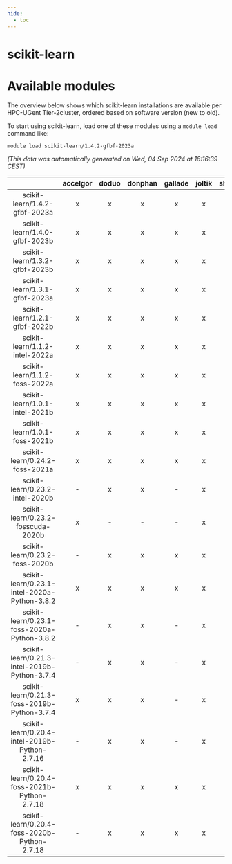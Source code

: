 ```yaml
---
hide:
  - toc
---
```


scikit-learn
============

# Available modules


The overview below shows which scikit-learn installations are available per HPC-UGent Tier-2cluster, ordered based on software version (new to old).

To start using scikit-learn, load one of these modules using a `module load` command like:

```shell
module load scikit-learn/1.4.2-gfbf-2023a
```

*(This data was automatically generated on Wed, 04 Sep 2024 at 16:16:39 CEST)*  

| |accelgor|doduo|donphan|gallade|joltik|shinx|skitty|
| :---: | :---: | :---: | :---: | :---: | :---: | :---: | :---: |
|scikit-learn/1.4.2-gfbf-2023a|x|x|x|x|x|x|x|
|scikit-learn/1.4.0-gfbf-2023b|x|x|x|x|x|x|x|
|scikit-learn/1.3.2-gfbf-2023b|x|x|x|x|x|-|x|
|scikit-learn/1.3.1-gfbf-2023a|x|x|x|x|x|x|x|
|scikit-learn/1.2.1-gfbf-2022b|x|x|x|x|x|-|x|
|scikit-learn/1.1.2-intel-2022a|x|x|x|x|x|-|x|
|scikit-learn/1.1.2-foss-2022a|x|x|x|x|x|x|x|
|scikit-learn/1.0.1-intel-2021b|x|x|x|x|x|-|x|
|scikit-learn/1.0.1-foss-2021b|x|x|x|x|x|-|x|
|scikit-learn/0.24.2-foss-2021a|x|x|x|x|x|-|x|
|scikit-learn/0.23.2-intel-2020b|-|x|x|-|x|-|x|
|scikit-learn/0.23.2-fosscuda-2020b|x|-|-|-|x|-|-|
|scikit-learn/0.23.2-foss-2020b|-|x|x|x|x|-|x|
|scikit-learn/0.23.1-intel-2020a-Python-3.8.2|x|x|x|x|x|-|x|
|scikit-learn/0.23.1-foss-2020a-Python-3.8.2|-|x|x|-|x|-|x|
|scikit-learn/0.21.3-intel-2019b-Python-3.7.4|-|x|x|-|x|-|x|
|scikit-learn/0.21.3-foss-2019b-Python-3.7.4|x|x|x|-|x|-|x|
|scikit-learn/0.20.4-intel-2019b-Python-2.7.16|-|x|x|-|x|-|x|
|scikit-learn/0.20.4-foss-2021b-Python-2.7.18|x|x|x|x|x|-|x|
|scikit-learn/0.20.4-foss-2020b-Python-2.7.18|-|x|x|x|x|-|x|
